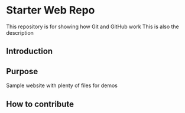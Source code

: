 # Starter Web Repo

This repository is for showing how Git and GitHub work
This is also the description

## Introduction


## Purpose


Sample website with plenty of files for demos

## How to contribute